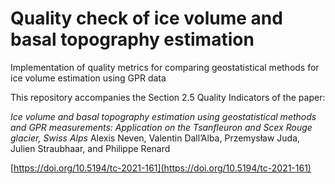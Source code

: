 # Quality check of ice volume and basal topography estimation
Implementation of quality metrics for comparing geostatistical methods for ice volume estimation using GPR data

This repository accompanies the Section 2.5 Quality Indicators of the paper:

*Ice volume and basal topography estimation using geostatistical methods and GPR measurements: Application on the Tsanfleuron and Scex Rouge glacier, Swiss Alps* 
Alexis Neven, Valentin Dall’Alba, Przemysław Juda, Julien Straubhaar, and Philippe Renard


[https://doi.org/10.5194/tc-2021-161](https://doi.org/10.5194/tc-2021-161)
